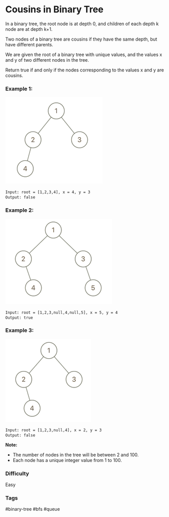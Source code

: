 # Cousins in Binary Tree

In a binary tree, the root node is at depth 0, and children of each depth k node are at depth k+1.

Two nodes of a binary tree are cousins if they have the same depth, but have different parents.

We are given the root of a binary tree with unique values, and the values x and y of two different nodes in the tree.

Return true if and only if the nodes corresponding to the values x and y are cousins.

### Example 1:

![993](./q993-01.png)

```
Input: root = [1,2,3,4], x = 4, y = 3
Output: false
```

### Example 2:

![993](./q993-02.png)

```
Input: root = [1,2,3,null,4,null,5], x = 5, y = 4
Output: true
```

### Example 3:

![993](./q993-03.png)

```
Input: root = [1,2,3,null,4], x = 2, y = 3
Output: false
```

**Note:**

- The number of nodes in the tree will be between 2 and 100.
- Each node has a unique integer value from 1 to 100.

### Difficulty

Easy

### Tags

#binary-tree #bfs #queue
